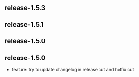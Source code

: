 
release-1.5.3
-----------------
release-1.5.1
-----------------
release-1.5.0
-----------------
release-1.5.0
-----------------
- feature: try to update changelog in release cut and hotfix cut
